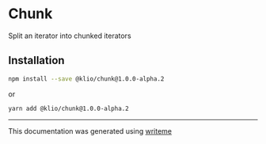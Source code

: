 # Chunk

Split an iterator into chunked iterators

## Installation

```bash
npm install --save @klio/chunk@1.0.0-alpha.2
```
or
```bash
yarn add @klio/chunk@1.0.0-alpha.2
```

---
This documentation was generated using [writeme](https://www.npmjs.com/package/@writeme/core)
